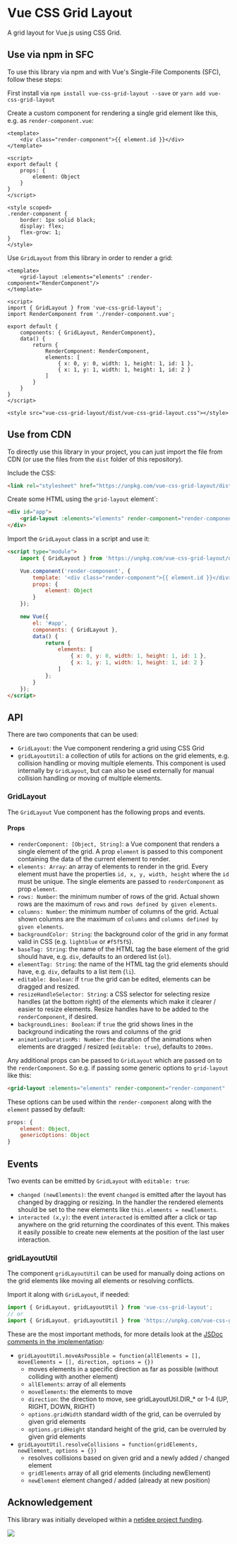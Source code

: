 # Vue CSS Grid Layout
A grid layout for Vue.js using CSS Grid.

## Use via npm in SFC
To use this library via npm and with Vue's Single-File Components (SFC), follow these steps:

First install via `npm install vue-css-grid-layout --save` or `yarn add vue-css-grid-layout`

Create a custom component for rendering a single grid element like this, e.g. as `render-component.vue`:
```vue
<template>
    <div class="render-component">{{ element.id }}</div>
</template>

<script>
export default {
    props: {
        element: Object
    }
}
</script>

<style scoped>
.render-component {
    border: 1px solid black;
    display: flex;
    flex-grow: 1;
}
</style>
```

Use `GridLayout` from this library in order to render a grid:
```vue
<template>
    <grid-layout :elements="elements" :render-component="RenderComponent"/>
</template>

<script>
import { GridLayout } from 'vue-css-grid-layout';
import RenderComponent from './render-component.vue';

export default {
    components: { GridLayout, RenderComponent},
    data() {
        return {
            RenderComponent: RenderComponent,
            elements: [
                { x: 0, y: 0, width: 1, height: 1, id: 1 },
                { x: 1, y: 1, width: 1, height: 1, id: 2 }
            ]
        }
    }
}
</script>

<style src="vue-css-grid-layout/dist/vue-css-grid-layout.css"></style>
```

## Use from CDN
To directly use this library in your project, you can just import the file from CDN (or use the files from the `dist` folder of this repository).

Include the CSS: 
```html
<link rel="stylesheet" href="https://unpkg.com/vue-css-grid-layout/dist/vue-css-grid-layout.css">
```

Create some HTML using the `grid-layout` element`:
```html
<div id="app">
    <grid-layout :elements="elements" render-component="render-component"/>
</div>
```

Import the `GridLayout` class in a script and use it:
```html
<script type="module">
    import { GridLayout } from 'https://unpkg.com/vue-css-grid-layout/dist/vue-css-grid-layout.es.js';

    Vue.component('render-component', {
        template: '<div class="render-component">{{ element.id }}</div>',
        props: {
            element: Object
        }
    });

    new Vue({
        el: '#app',
        components: { GridLayout },
        data() {
            return {
                elements: [
                    { x: 0, y: 0, width: 1, height: 1, id: 1 },
                    { x: 1, y: 1, width: 1, height: 1, id: 2 }
                ]
            };
        }
    });
</script>
```

## API
There are two components that can be used:
* `GridLayout`: the Vue component rendering a grid using CSS Grid
* `gridLayoutUtil`: a collection of utils for actions on the grid elements, e.g. collision handling or moving multiple elements. This component is used internally by `GridLayout`, but can also be used externally for manual collision handling or moving of multiple elements.

### GridLayout
The `GridLayout` Vue component has the following props and events.

#### Props
* `renderComponent: [Object, String]`: a Vue component that renders a single element of the grid. A prop `element` is passed to this component containing the data of the current element to render.
* `elements: Array`: an array of elements to render in the grid. Every element must have the properties `id, x, y, width, height` where the `id` must be unique. The single elements are passed to `renderComponent` as prop `element`.
* `rows: Number`: the minimum number of rows of the grid. Actual shown rows are the maximum of `rows` and `rows defined by given elements`.
* `columns: Number`: the minimum number of columns of the grid. Actual shown columns are the maximum of `columns` and `columns defined by given elements`.
* `backgroundColor: String`: the background color of the grid in any format valid in CSS (e.g. `lightblue` or `#f5f5f5`).
* `baseTag: String`: the name of the HTML tag the base element of the grid should have, e.g. `div`, defaults to an ordered list (`ol`).
* `elementTag: String`: the name of the HTML tag the grid elements should have, e.g. `div`, defaults to a list item (`li`). 
* `editable: Boolean`: if `true` the grid can be edited, elements can be dragged and resized.
* `resizeHandleSelector: String`: a CSS selector for selecting resize handles (at the bottom right) of the elements which make it clearer / easier to resize elements. Resize handles have to be added to the `renderComponent`, if desired.
* `backgroundLines: Boolean`: if `true` the grid shows lines in the background indicating the rows and columns of the grid
* `animationDurationMs: Number`: the duration of the animations when elements are dragged / resized (`editable: true`), defaults to `200ms`.

Any additional props can be passed to `GridLayout` which are passed on to the `renderComponent`. So e.g. if passing some generic options to `grid-layout` like this:
```html
<grid-layout :elements="elements" render-component="render-component" :generic-options="{ color: 'green' }"/>
```
These options can be used within the `render-component` along with the `element` passed by default:
```javascript
props: {
    element: Object, 
    genericOptions: Object
}
```

## Events
Two events can be emitted by `GridLayout` with `editable: true`:
* `changed (newElements)`: the event `changed` is emitted after the layout has changed by dragging or resizing. In the handler the rendered elements should be set to the new elements like `this.elements = newElements`.
* `interacted (x,y)`: the event `interacted` is emitted after a click or tap anywhere on the grid returning the coordinates of this event. This makes it easily possible to create new elements at the position of the last user interaction.

### gridLayoutUtil
The component `gridLayoutUtil` can be used for manually doing actions on the grid elements like moving all elements or resolving conflicts.

Import it along with `GridLayout`, if needed:
```javascript
import { GridLayout, gridLayoutUtil } from 'vue-css-grid-layout';
// or
import { GridLayout, gridLayoutUtil } from 'https://unpkg.com/vue-css-grid-layout/dist/vue-css-grid-layout.es.js';
```

These are the most important methods, for more details look at the [JSDoc comments in the implementation](https://github.com/asterics/vue-css-grid-layout/blob/main/src/utils/gridLayoutUtil.js):
* `gridLayoutUtil.moveAsPossible = function(allElements = [], moveElements = [], direction, options = {})`
   *  moves elements in a specific direction as far as possible (without colliding with another element)
   * `allElements`: array of all elements
   * `moveElements`: the elements to move
   * `direction`: the direction to move, see gridLayoutUtil.DIR_* or 1-4 (UP, RIGHT, DOWN, RIGHT)
   * `options.gridWidth` standard width of the grid, can be overruled by given grid elements
   * `options.gridHeight` standard height of the grid, can be overruled by given grid elements
* `gridLayoutUtil.resolveCollisions = function(gridElements, newElement, options = {})`
   * resolves collisions based on given grid and a newly added / changed element
   * `gridElements` array of all grid elements (including newElement)
   * `newElement` element changed / added (already at new position)

## Acknowledgement
This library was initially developed within a [netidee project funding](https://www.netidee.at/asterics-grid).

<a href="https://www.netidee.at/asterics-grid">
<img src="https://github.com/asterics/AsTeRICS-Grid/assets/2537025/bccf076b-9682-4083-b259-31dffbd2bb17"/>
</a>